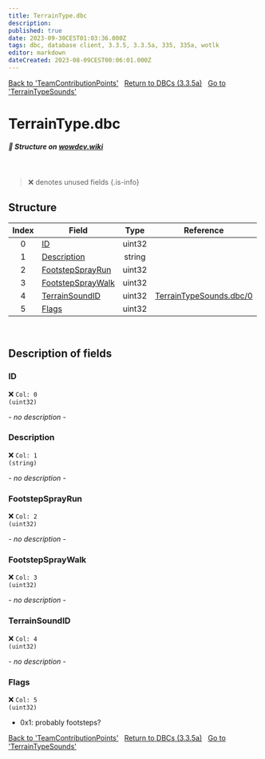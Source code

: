 ```yaml
---
title: TerrainType.dbc
description:
published: true
date: 2023-09-30CEST01:03:36.000Z
tags: dbc, database client, 3.3.5, 3.3.5a, 335, 335a, wotlk
editor: markdown
dateCreated: 2023-08-09CEST00:06:01.000Z
---
```

<a href="https://trinitycore.info/files/DBC/335/teamcontributionpoints" class="mt-5 v-btn v-btn--depressed v-btn--flat v-btn--outlined theme--light v-size--default darkblue--text text--lighten-3"><span class="v-btn__content"><i aria-hidden="true" class="v-icon notranslate v-icon--left mdi mdi-arrow-left theme--light"></i><span>Back to 'TeamContributionPoints'</span></span></a>&nbsp;&nbsp;&nbsp;<a href="https://trinitycore.info/files/DBC/335/DBC" class="mt-5 v-btn v-btn--depressed v-btn--flat v-btn--outlined theme--light v-size--default darkblue--text text--lighten-3"><span class="v-btn__content"><i aria-hidden="true" class="v-icon notranslate v-icon--left mdi mdi-home-outline theme--light"></i><span>Return to DBCs (3.3.5a)</span></span></a>&nbsp;&nbsp;&nbsp;<a href="https://trinitycore.info/files/DBC/335/terraintypesounds" class="mt-5 v-btn v-btn--depressed v-btn--flat v-btn--outlined theme--light v-size--default darkblue--text text--lighten-3"><span class="v-btn__content"><span>Go to 'TerrainTypeSounds'</span><i aria-hidden="true" class="v-icon notranslate v-icon--right mdi mdi-arrow-right theme--light"></i></span></a>

# TerrainType.dbc
##### :pencil: Structure on [wowdev.wiki](https://wowdev.wiki/DB/TerrainType)
&nbsp;

> :x: denotes unused fields
{.is-info}


## Structure

| Index | Field | Type | Reference |
| :---: | --- | :---: | --- |
| 0 | [ID](#id-alt) | uint32 |  |
| 1 | [Description](#description) | string |  |
| 2 | [FootstepSprayRun](#footstepsprayrun) | uint32 |  |
| 3 | [FootstepSprayWalk](#footstepspraywalk) | uint32 |  |
| 4 | [TerrainSoundID](#terrainsoundid) | uint32 | [TerrainTypeSounds.dbc/0](/files/DBC/335/terraintypesounds#id-alt) |
| 5 | [Flags](#flags) | uint32 |  |
&nbsp;
## Description of fields

### ID <!-- {#id-alt} -->
:x: <code>Col: 0 (uint32)</code>

*- no description -*
&nbsp;

### Description
:x: <code>Col: 1 (string)</code>

*- no description -*
&nbsp;

### FootstepSprayRun
:x: <code>Col: 2 (uint32)</code>

*- no description -*
&nbsp;

### FootstepSprayWalk
:x: <code>Col: 3 (uint32)</code>

*- no description -*
&nbsp;

### TerrainSoundID
:x: <code>Col: 4 (uint32)</code>

*- no description -*
&nbsp;

### Flags
:x: <code>Col: 5 (uint32)</code>

* 0x1: probably footsteps?
&nbsp;

<a href="https://trinitycore.info/files/DBC/335/teamcontributionpoints" class="mt-5 v-btn v-btn--depressed v-btn--flat v-btn--outlined theme--light v-size--default darkblue--text text--lighten-3"><span class="v-btn__content"><i aria-hidden="true" class="v-icon notranslate v-icon--left mdi mdi-arrow-left theme--light"></i><span>Back to 'TeamContributionPoints'</span></span></a>&nbsp;&nbsp;&nbsp;<a href="https://trinitycore.info/files/DBC/335/DBC" class="mt-5 v-btn v-btn--depressed v-btn--flat v-btn--outlined theme--light v-size--default darkblue--text text--lighten-3"><span class="v-btn__content"><i aria-hidden="true" class="v-icon notranslate v-icon--left mdi mdi-home-outline theme--light"></i><span>Return to DBCs (3.3.5a)</span></span></a>&nbsp;&nbsp;&nbsp;<a href="https://trinitycore.info/files/DBC/335/terraintypesounds" class="mt-5 v-btn v-btn--depressed v-btn--flat v-btn--outlined theme--light v-size--default darkblue--text text--lighten-3"><span class="v-btn__content"><span>Go to 'TerrainTypeSounds'</span><i aria-hidden="true" class="v-icon notranslate v-icon--right mdi mdi-arrow-right theme--light"></i></span></a>
